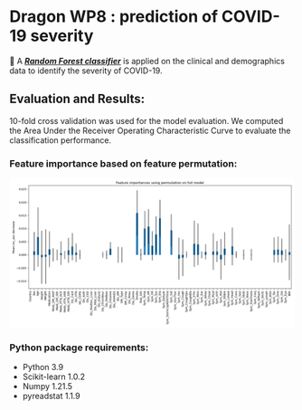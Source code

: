 # Dragon WP8 : prediction of COVID-19 severity


:wave: A <a href="https://scikit-learn.org/stable/modules/generated/sklearn.ensemble.RandomForestClassifier.html"> ***Random Forest classifier***</a> is applied on the clinical and demographics data to identify the severity of COVID-19. 


## Evaluation and Results:
10-fold cross validation was used for the model evaluation. We computed the Area Under the Receiver Operating Characteristic Curve to evaluate the classification performance.


### Feature importance based on feature permutation:

![](https://github.com/Nastaranrad/Dragon/blob/main/pics/FeatureImportance.png)

### Python package requirements:

* Python 3.9
* Scikit-learn 1.0.2
* Numpy 1.21.5
* pyreadstat 1.1.9

